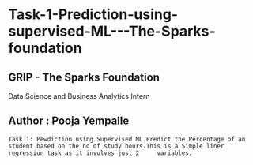 #  Task-1-Prediction-using-supervised-ML---The-Sparks-foundation
## GRIP - The Sparks Foundation
   Data Science and Business Analytics Intern
## Author : Pooja Yempalle
    Task 1: Pewdiction using Supervised ML.Predict the Percentage of an student based on the no of study hours.This is a Simple liner regression task as it involves just 2     variables. 
